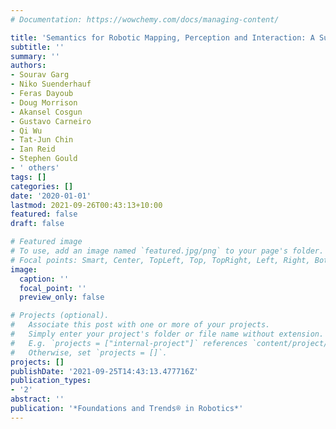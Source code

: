 ```yaml
---
# Documentation: https://wowchemy.com/docs/managing-content/

title: 'Semantics for Robotic Mapping, Perception and Interaction: A Survey'
subtitle: ''
summary: ''
authors:
- Sourav Garg
- Niko Suenderhauf
- Feras Dayoub
- Doug Morrison
- Akansel Cosgun
- Gustavo Carneiro
- Qi Wu
- Tat-Jun Chin
- Ian Reid
- Stephen Gould
- ' others'
tags: []
categories: []
date: '2020-01-01'
lastmod: 2021-09-26T00:43:13+10:00
featured: false
draft: false

# Featured image
# To use, add an image named `featured.jpg/png` to your page's folder.
# Focal points: Smart, Center, TopLeft, Top, TopRight, Left, Right, BottomLeft, Bottom, BottomRight.
image:
  caption: ''
  focal_point: ''
  preview_only: false

# Projects (optional).
#   Associate this post with one or more of your projects.
#   Simply enter your project's folder or file name without extension.
#   E.g. `projects = ["internal-project"]` references `content/project/deep-learning/index.md`.
#   Otherwise, set `projects = []`.
projects: []
publishDate: '2021-09-25T14:43:13.477716Z'
publication_types:
- '2'
abstract: ''
publication: '*Foundations and Trends® in Robotics*'
---
```

